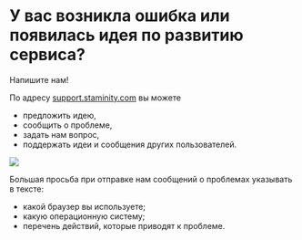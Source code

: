 # У вас возникла ошибка или появилась идея по развитию сервиса?

Напишите нам!

По адресу [support.staminity.com](http://support.staminity.com) вы можете
* предложить идею,
* сообщить о проблеме,
* задать нам вопрос,
* поддержать идеи и сообщения других пользователей.

![](http://content.staminity.com/assets/images/general/reformal.png)

Большая просьба при отправке нам сообщений о проблемах указывать в тексте:
* какой браузер вы используете;
* какую операционную систему;
* перечень действий, которые приводят к проблеме.
